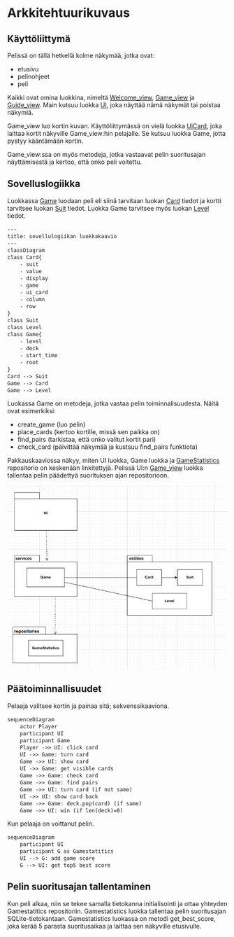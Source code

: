 # Arkkitehtuurikuvaus

## Käyttöliittymä

Pelissä on tällä hetkellä kolme näkymää, jotka ovat:
- etusivu
- pelinohjeet
- peli

Kaikki ovat omina luokkina, nimeltä [Welcome_view](../ui/welcome_view.py), [Game_view](../ui/game_view.py) ja [Guide_view](../ui/how_to_play_guide.py). Main kutsuu luokka [UI](../ui/ui.py), joka näyttää nämä näkymät tai poistaa näkymiä.

Game_view luo kortin kuvan. Käyttöliittymässä on vielä luokka [UiCard](../ui/ui_card.py), joka laittaa kortit näkyville Game_view:hin pelajalle. Se kutsuu luokka Game, jotta pystyy kääntämään kortin. 

Game_view:ssa on myös metodeja, jotka vastaavat pelin suoritusajan näyttämisestä ja kertoo, että onko peli voitettu. 

## Sovelluslogiikka

Luokkassa [Game](../services/game.py) luodaan peli eli siinä tarvitaan luokan [Card](../entities/card.py) tiedot ja kortti tarvitsee luokan [Suit](../entities/card_suit.py) tiedot. Luokka Game tarvitsee myös luokan [Level](../entities/game_level.py) tiedot.

```mermaid
---
title: sovellulogiikan luokkakaavio
---
classDiagram
class Card{
    - suit
    - value
    - display
    - game
    - ui_card
    - column
    - row
}
class Suit
class Level
class Game{
    - level
    - deck
    - start_time
    - root
}
Card --> Suit
Game --> Card
Game --> Level
```
Luokassa Game on metodeja, jotka vastaa pelin toiminnalisuudesta.
Näitä ovat esimerkiksi:
- create_game (luo pelin)
- place_cards (kertoo kortille, missä sen paikka on)
- find_pairs (tarkistaa, että onko valitut kortit pari)
- check_card (päivittää näkymää ja kustsuu find_pairs funktiota)

Pakkauskaaviossa näkyy, miten UI luokka, Game luokka ja [GameStatistics](../repositories/game_statitics_repository.py) repositorio  on keskenään linkitettyjä. Pelissä UI:n [Game_view](../ui/game_view.py)  luokka tallentaa pelin päädettyä suorituksen ajan repositorioon.

![pakkauskuva.png](./kuvat/pakkauskuva.png)

## Päätoiminnallisuudet

Pelaaja valitsee kortin ja painaa sitä; sekvenssikaaviona.

```mermaid
sequenceDiagram
    actor Player 
    participant UI
    participant Game
    Player ->> UI: click card
    UI ->> Game: turn card
    Game ->> UI: show card
    UI ->> Game: get visible cards
    Game ->> Game: check card
    Game ->> Game: find pairs
    Game ->> UI: turn card (if not same)
    UI ->> UI: show card back
    Game ->> Game: deck.pop(card) (if same)
    Game ->> UI: win (if len(deck)=0)
```

Kun pelaaja on voittanut pelin.

```mermaid
sequenceDiagram
    participant UI
    participant G as Gamestatitics
    UI --> G: add game score
    G --> UI: get top5 best score
```    

## Pelin suoritusajan tallentaminen

Kun peli alkaa, niin se tekee samalla tietokanna initialisointi ja ottaa yhteyden Gamestatitics repositoriin.
Gamestatistics luokka tallentaa pelin suoritusajan SQLite-tietokantaan. Gamestatistics luokassa on metodi get_best_score, joka kerää 5 parasta suoritusaikaa ja laittaa sen näkyville etusivulle. 


